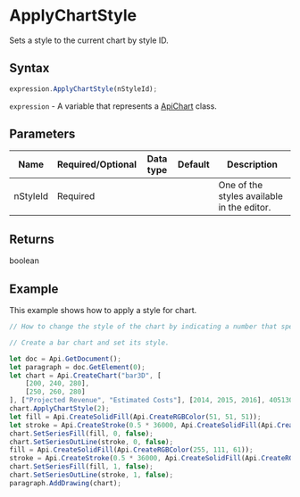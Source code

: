 # ApplyChartStyle

Sets a style to the current chart by style ID.

## Syntax

```javascript
expression.ApplyChartStyle(nStyleId);
```

`expression` - A variable that represents a [ApiChart](../ApiChart.md) class.

## Parameters

| **Name** | **Required/Optional** | **Data type** | **Default** | **Description** |
| ------------- | ------------- | ------------- | ------------- | ------------- |
| nStyleId | Required |  |  | One of the styles available in the editor. |

## Returns

boolean

## Example

This example shows how to apply a style for chart.

```javascript editor-docx
// How to change the style of the chart by indicating a number that specifies a style type.

// Create a bar chart and set its style.

let doc = Api.GetDocument();
let paragraph = doc.GetElement(0);
let chart = Api.CreateChart("bar3D", [
	[200, 240, 280],
	[250, 260, 280]
], ["Projected Revenue", "Estimated Costs"], [2014, 2015, 2016], 4051300, 2347595, 24);
chart.ApplyChartStyle(2);
let fill = Api.CreateSolidFill(Api.CreateRGBColor(51, 51, 51));
let stroke = Api.CreateStroke(0.5 * 36000, Api.CreateSolidFill(Api.CreateRGBColor(51, 51, 51)));
chart.SetSeriesFill(fill, 0, false);
chart.SetSeriesOutLine(stroke, 0, false);
fill = Api.CreateSolidFill(Api.CreateRGBColor(255, 111, 61));
stroke = Api.CreateStroke(0.5 * 36000, Api.CreateSolidFill(Api.CreateRGBColor(255, 111, 61)));
chart.SetSeriesFill(fill, 1, false);
chart.SetSeriesOutLine(stroke, 1, false);
paragraph.AddDrawing(chart);
```
